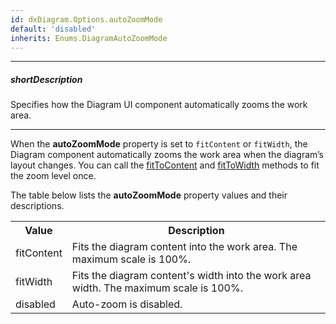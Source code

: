 ```yaml
---
id: dxDiagram.Options.autoZoomMode
default: 'disabled'
inherits: Enums.DiagramAutoZoomMode
---
```

---
##### shortDescription
Specifies how the Diagram UI component automatically zooms the work area.

---
When the **autoZoomMode** property is set to `fitContent` or `fitWidth`, the Diagram component automatically zooms the work area when the diagram’s layout changes. You can call the [fitToContent](/api-reference/10%20UI%20Components/dxDiagram/3%20Methods/fitToContent().md '/Documentation/ApiReference/UI_Components/dxDiagram/Methods/#fitToContent') and [fitToWidth](/api-reference/10%20UI%20Components/dxDiagram/3%20Methods/fitToWidth().md '/Documentation/ApiReference/UI_Components/dxDiagram/Methods/#fitToWidth') methods to fit the zoom level once.

The table below lists the **autoZoomMode** property values and their descriptions.

<table class="dx-table">
    <tr>
        <th>Value</th>
        <th>Description</th>
    </tr>
    <tr>
        <td>fitContent</td>
        <td>Fits the diagram content into the work area. The maximum scale is 100%.</td>
    </tr>
    <tr>
        <td>fitWidth</td>
        <td>Fits the diagram content's width into the work area width. The maximum scale is 100%.</td>
    </tr>
    <tr>
        <td>disabled</td>
        <td>Auto-zoom is disabled.</td>
    </tr>
</table>

